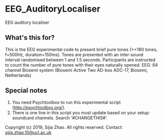 # EEG_AuditoryLocaliser
EEG auditory localiser

## What's this for?
This is the EEG experimental code to present brief pure tones (>=180 tones, f=500Hz, duration=150ms). Tones are presented with an inter-sound interval randomised between 1 and 1.5 seconds. Participants are instructed to count the number of pure tones with their eyes naturally opened. 
EEG: 64 channel Biosemi system (Biosemi Active Two AD-box ADC-17, Biosemi, Netherlands)

## Special notes
1. You need Psychtoolbox to run this experimental script (http://psychtoolbox.org/).
2. There is one line in this script you must update based on your setup: soundcard channels. Search '#CHANGETHIS#'.

Copyright (c) 2019, Sijia Zhao.  All rights reserved.
Contact: sijia.zhao.10@ucl.ac.uk
